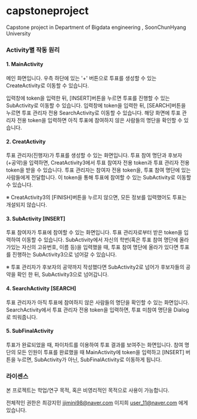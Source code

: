 # capstoneproject
Capstone project in Department of Bigdata engineering , SoonChunHyang University


### Activity별 작동 원리
#### 1. MainActivity
메인 화면입니다. 우측 하단에 있는 '+' 버튼으로 투표를 생성할 수 있는 CreateActivity로 이동할 수 있습니다.

입력창에 token을 입력한 뒤, [INSERT]버튼을 누르면 투표를 진행할 수 있는 SubActivity로 이동할 수 있습니다. 입력창에 token을 입력한 뒤, [SEARCH]버튼을 누르면 투표 관리자 전용 SearchActivity로 이동할 수 있습니다. 해당 화면에 투표 관리자 전용 token을 입력하면 아직 투표에 참여하지 않은 사람들의 명단을 확인할 수 있습니다.

#### 2. CreatActivity
투표 관리자(진행자)가 투표를 생성할 수 있는 화면입니다. 투표 참여 명단과 후보자(+공약)을 입력하면, CreatActivity3에서 투표 참여자 전용 token과 투표 관리자 전용 token을 받을 수 있습니다. 투표 관리자는 참여자 전용 token을, 투표 참여 명단에 있는 사람들에게 전달합니다. 이 token을 통해 투표에 참여할 수 있는 SubActivity로 이동할 수 있습니다.

※ CreatActivity3의 [FINISH]버튼을 누르지 않으면, 모든 정보를 입력했어도 투표는 개설되지 않습니다.

#### 3. SubActivity [INSERT]
투표 참여자가 투표에 참여할 수 있는 화면입니다. 투표 관리자로부터 받은 token을 입력하여 이동할 수 있습니다. SubActivity에서 자신의 학번(혹은 투표 참여 명단에 올라가있는 자신의 고유번호, 이름 등)을 입력했을 때, 투표 참여 명단에 올라가 있다면 투표를 진행하는 SubActivity3으로 넘어갈 수 있습니다.

※ 투표 관리자가 후보자의 공약까지 작성했다면 SubActivity2로 넘어가 후보자들의 공약을 확인 한 뒤, SubActivity3으로 넘어갑니다.

#### 4. SearchActivity [SEARCH]
투표 관리자가 아직 투표에 참여하지 않은 사람들의 명단을 확인할 수 있는 화면입니다. SearchActivity에서 투표 관리자 전용 token을 입력하면, 투표 미참여 명단을 Dialog로 띄워줍니다.

#### 5. SubFinalActivity
투표가 완료되었을 때, 파이차트를 이용하여 투표 결과를 보여주는 화면입니다. 참여 명단의 모든 인원이 투표를 완료했을 때 MainActivity에 token을 입력하고 [INSERT] 버튼을 누르면, SubActivity가 아닌, SubFinalActivity로 이동하게 됩니다.

### 라이센스
본 프로젝트는 학업/연구 목적, 혹은 비영리적인 목적으로 사용이 가능합니다.

전체적인 권한은 최강지민 jjimini98@naver.com 이지희 user_11@naver.com 에게 있습니다.
